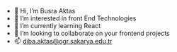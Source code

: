 - 👋 Hi, I’m Busra Aktas
- 👀 I’m interested in front End Technologies
- 🌱 I’m currently learning React
- 💞️ I’m looking to collaborate on your frontend projects
- 📫 diba.aktas@ogr.sakarya.edu.tr

<!---
bsrakts/bsrakts is a ✨ special ✨ repository because its `README.md` (this file) appears on your GitHub profile.
You can click the Preview link to take a look at your changes.
--->
